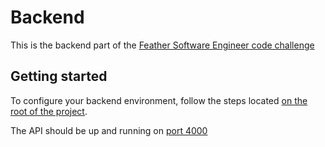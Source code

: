 # Backend

This is the backend part of the [Feather Software Engineer code challenge](../Readme.md)

## Getting started

To configure your backend environment, follow the steps located [on the root of the project](../Readme.md#Getting-started).

The API should be up and running on [port 4000](http:localhost:4000)
